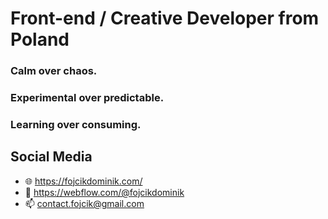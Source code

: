 # Front-end / Creative Developer from Poland

### Calm over chaos.
### Experimental over predictable.
### Learning over consuming.

## Social Media
- 🌐 https://fojcikdominik.com/
- 🎉 https://webflow.com/@fojcikdominik
- 📫 contact.fojcik@gmail.com

<!---
DGFX/DGFX is a ✨ special ✨ repository because its `README.md` (this file) appears on your GitHub profile.
You can click the Preview link to take a look at your changes.
--->
